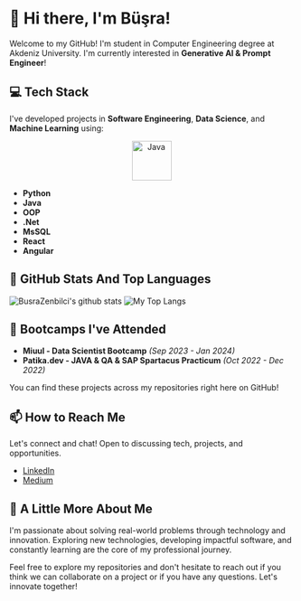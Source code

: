 # 👋 Hi there, I'm Büşra! 

Welcome to my GitHub! I'm student in Computer Engineering degree at Akdeniz University. I'm currently interested in **Generative AI & Prompt Engineer**!


## 💻 Tech Stack
I've developed projects in **Software Engineering**, **Data Science**, and **Machine Learning** using:
<p align="center">
  <img src="https://github.com/BusraZenbilci
/BusraZenbilci /blob/main/assets/java.png?raw=true" alt="Java" width="70" />
  <!-- Diğer teknoloji logoları için img etiketlerini buraya ekleyin -->
</p>


- **Python**
- **Java**
- **OOP**  
- **.Net**
- **MsSQL**
- **React**
- **Angular**


## 📌 GitHub Stats And Top Languages

<p float="center">
  <img  src="https://github-readme-stats.vercel.app/api?username=BusraZenbilci&show_icons=true&count_private=true&hide=contribs,issues" alt="BusraZenbilci's github stats" />
  <img  src="https://github-readme-stats.vercel.app/api/top-langs/?username=BusraZenbilci&layout=compact" alt="My Top Langs" />
</p>

## 🚀 Bootcamps I've Attended
- **Miuul - Data Scientist Bootcamp** *(Sep 2023 - Jan 2024)*
- **Patika.dev - JAVA & QA & SAP Spartacus Practicum** *(Oct 2022 - Dec 2022)*

You can find these projects across my repositories right here on GitHub!

## 📫 How to Reach Me
Let's connect and chat! Open to discussing tech, projects, and opportunities.

- [LinkedIn](https://www.linkedin.com/in/busrazenbilci/)
- [Medium](https://medium.com/@busrazenbilci98)

## 🌟 A Little More About Me
I'm passionate about solving real-world problems through technology and innovation. Exploring new technologies, developing impactful software, and constantly learning are the core of my professional journey.

Feel free to explore my repositories and don't hesitate to reach out if you think we can collaborate on a project or if you have any questions. Let's innovate together!




<!---
BusraZenbilci/BusraZenbilci is a ✨ special ✨ repository because its `README.md` (this file) appears on your GitHub profile.
You can click the Preview link to take a look at your changes.
--->
